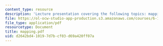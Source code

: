 ```yaml
---
content_type: resource
description: 'Lecture presentation covering the following topics: mapping and navigation.'
file: https://ol-ocw-studio-app-production.s3.amazonaws.com/courses/6-186-mobile-autonomous-systems-laboratory-january-iap-2005/d2642bd410197d7bcf03d69a420ff07a_mapping.pdf
file_type: application/pdf
resourcetype: Document
title: mapping.pdf
uid: d2642bd4-1019-7d7b-cf03-d69a420ff07a
---
```

